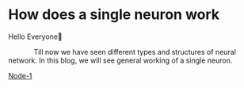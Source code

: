 # How does a single neuron work
Hello Everyone:wave: 

&nbsp;&nbsp;&nbsp;&nbsp;&nbsp;&nbsp;&nbsp;&nbsp;&nbsp;&nbsp;&nbsp;&nbsp; Till now we have seen different types and structures of neural network. In this blog, we will see general working of a single neuron.

[Node-1](Image/Node-1.JPG)

